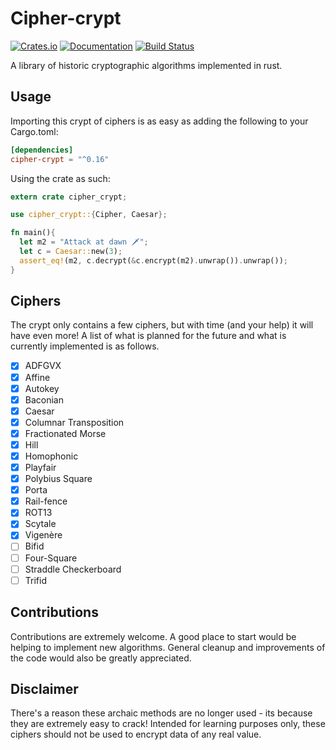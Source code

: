 # Cipher-crypt

[![Crates.io](https://img.shields.io/crates/v/cipher-crypt.svg)](https://crates.io/crates/cipher-crypt)
[![Documentation](https://docs.rs/cipher-crypt/badge.svg)](https://docs.rs/cipher-crypt)
[![Build Status](https://travis-ci.org/arosspope/cipher-crypt.svg?branch=master)](https://travis-ci.org/arosspope/cipher-crypt)

A library of historic cryptographic algorithms implemented in rust.

## Usage

Importing this crypt of ciphers is as easy as
adding the following to your Cargo.toml:

```toml
[dependencies]
cipher-crypt = "^0.16"
```

Using the crate as such:

```rust
extern crate cipher_crypt;

use cipher_crypt::{Cipher, Caesar};

fn main(){
  let m2 = "Attack at dawn 🗡️";
  let c = Caesar::new(3);
  assert_eq!(m2, c.decrypt(&c.encrypt(m2).unwrap()).unwrap());
}
```

## Ciphers

The crypt only contains a few ciphers, but with time (and your help) it will have even more! A list of what is planned for the future and what is currently implemented is as follows.

- [x] ADFGVX
- [x] Affine
- [x] Autokey
- [x] Baconian
- [x] Caesar
- [x] Columnar Transposition
- [x] Fractionated Morse
- [x] Hill
- [x] Homophonic
- [x] Playfair
- [x] Polybius Square
- [x] Porta
- [x] Rail-fence
- [x] ROT13
- [x] Scytale
- [x] Vigenère
- [ ] Bifid
- [ ] Four-Square
- [ ] Straddle Checkerboard
- [ ] Trifid

## Contributions

Contributions are extremely welcome. A good place to start would be helping to implement new algorithms. General cleanup and improvements of the code would also be greatly appreciated.

## Disclaimer

There's a reason these archaic methods are no longer used - its because they are extremely easy to crack!
Intended for learning purposes only, these ciphers should not be used to encrypt data of any real value.
